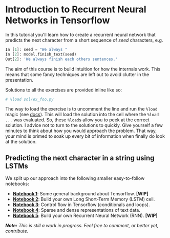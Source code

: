 # Introduction to Recurrent Neural Networks in Tensorflow

In this tutorial you'll learn how to create a recurrent neural network that predicts the next character from a short sequence of *seed* characters, e.g.
```python
In [1]: seed = "We always "
In [2]: model.finish_text(seed)
Out[2]: 'We always finish each others sentences.'
```
The aim of this course is to build intuition for how the internals work. This means that some fancy techniques are left out to avoid clutter in the presentation.

Solutions to all the exercises are provided inline like so:
```python
# %load sol/ex_foo.py
```
The way to load the exercise is to uncomment the line and run the `%load` magic (see [docs](https://ipython.org/ipython-doc/3/interactive/magics.html#magic-load)). This will load the solution into the cell where the `%load ...` was evaluated. So, these `%load`s allow you to peek at the correct solution. I advice not to turn to the solutions to quickly. Give yourself a few minutes to think about how you would approach the problem. That way, your mind is primed to soak up every bit of information when finally do look at the solution.

## Predicting the next character in a string using LSTMs

We split up our approach into the following smaller easy-to-follow notebooks:

* [**Notebook 1**](intro_general.ipynb): Some general background about Tensorflow. **[WIP]**
* [**Notebook 2**](build_your_own_lstm_cell.ipynb): Build your own Long Short-Term Memory (LSTM) cell.
* [**Notebook 3**](control_flow_in_tensorflow.ipynb): Control flow in Tensorflow (conditionals and loops).
* [**Notebook 4**](text_data_representation.ipynb): Sparse and dense representations of text data.
* [**Notebook 5**](build_your_own_rnn.ipynb): Build your own Recurrent Neural Network (RNN). **[WIP]**



***Note:*** *This is still a work in progress. Feel free to comment, or better yet, contribute.*

